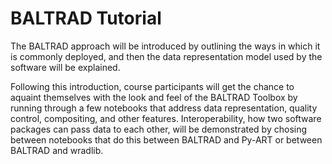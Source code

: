 # BALTRAD Tutorial

The BALTRAD approach will be introduced by outlining the ways in which it is commonly deployed, and then the data representation model used by the software will be explained.

Following this introduction, course participants will get the chance to aquaint themselves with the look and feel of the BALTRAD Toolbox by running through a few notebooks that address data representation, quality control, compositing, and other features. Interoperability, how two software packages can pass data to each other, will be demonstrated by chosing between notebooks that do this between BALTRAD and Py-ART or between BALTRAD and wradlib.
